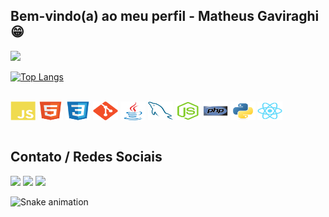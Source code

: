 ## Bem-vindo(a) ao meu perfil - Matheus Gaviraghi 😁

 <div>
  <a href="https://github.com/matheus-gaviraghi">
  <img height="180em" src="https://github-readme-stats.vercel.app/api?username=matheus-gaviraghi&show_icons=true&theme=tokyonight&include_all_commits=true&count_private=true"/>
 </div>
   
 [![Top Langs](https://github-readme-stats.vercel.app/api/top-langs/?username=matheus-gaviraghi&layout=compact&langs_count=6&theme=tokyonight)](https://github.com/anuraghazra/github-readme-stats)

<div style="display: inline_block"><br>
  <img align="center" alt="Js" height="30" width="40" src="https://raw.githubusercontent.com/devicons/devicon/master/icons/javascript/javascript-plain.svg">
  <img align="center" alt="HTML" height="30" width="40" src="https://raw.githubusercontent.com/devicons/devicon/master/icons/html5/html5-original.svg">
  <img align="center" alt="CSS" height="30" width="40" src="https://raw.githubusercontent.com/devicons/devicon/master/icons/css3/css3-original.svg">
  <img align="center" alt="GIT" height="30" width="40" src="https://github.com/devicons/devicon/blob/master/icons/git/git-original.svg">
  <img align="center" alt="JAVA" height="30" width="40" src="https://github.com/devicons/devicon/blob/master/icons/java/java-original.svg">
  <img align="center" alt="MYSQL" height="30" width="40" src="https://github.com/devicons/devicon/blob/master/icons/mysql/mysql-original.svg">
  <img align="center" alt="NODEJS" height="30" width="40" src="https://github.com/devicons/devicon/blob/master/icons/nodejs/nodejs-original.svg">
  <img align="center" alt="PHP" height="30" width="40" src="https://github.com/devicons/devicon/blob/master/icons/php/php-original.svg">
  <img align="center" alt="PYTHON" height="30" width="40" src="https://github.com/devicons/devicon/blob/master/icons/python/python-original.svg">
  <img align="center" alt="REACT" height="30" width="40" src="https://github.com/devicons/devicon/blob/master/icons/react/react-original.svg">
</div>
 
 <br>
 
  ## Contato / Redes Sociais
 
<div> 
  <a href="https://instagram.com/matheusgaviraghi" target="_blank"><img src="https://img.shields.io/badge/-Instagram-%23E4405F?style=for-the-badge&logo=instagram&logoColor=white" target="_blank"></a>
  <a href = "mailto: matheus.gaviraghi@acad.ufsm.br"><img src="https://img.shields.io/badge/-Gmail-%23333?style=for-the-badge&logo=gmail&logoColor=white" target="_blank"></a>
  <a href="https://www.linkedin.com/in/matheus-gaviraghi-56b892182" target="_blank"><img src="https://img.shields.io/badge/-LinkedIn-%230077B5?style=for-the-badge&logo=linkedin&logoColor=white" target="_blank"></a> 
 
  ![Snake animation](https://github.com/matheus-gaviraghi/matheus-gaviraghi/blob/output/github-contribution-grid-snake.svg)

</div>



<!--
**matheus-gaviraghi/matheus-gaviraghi** is a ✨ _special_ ✨ repository because its `README.md` (this file) appears on your GitHub profile.

Here are some ideas to get you started:

- 🔭 I’m currently working on ...
- 🌱 I’m currently learning ...
- 👯 I’m looking to collaborate on ...
- 🤔 I’m looking for help with ...
- 💬 Ask me about ...
- 📫 How to reach me: ...
- 😄 Pronouns: ...
- ⚡ Fun fact: ...
-->
